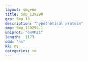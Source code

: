 ```yaml
---
layout: smgene
title: Smp_139290
grp: Smp_13
description: "hypothetical protein"
smp: Smp_139290.1
uniprot: "G4VM21"
length:  1173
cdd: "ns"
kk: ns
categories: sm
---
```

